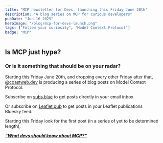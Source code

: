 ```yaml
---
title: "MCP newsletter for Devs, launching this Friday June 20th"
description: "A blog series on MCP for curious developers"
pubDate: "Jun 16 2025"
heroImage: "/blog/mcp-for-devs-launch.png"
tags: ["Follow your curiosity", "Model Context Protocol"]
badge: "MCP"
---
```



## Is MCP just hype?
### Or is it something that should be on your radar?

Starting this Friday June 20th, and dropping every other Friday after that, [@coastweb.dev](https://bsky.app/profile/coastweb.dev) is producing a series of blog posts on Model Context Protocol.

Subscribe on [subs.blue](https://subs.blue) to get posts directly in your email inbox.

Or subscribe on [Leaflet.pub](https://coastweb.leaflet.pub/) to get posts in your Leaflet publications Bluesky feed. 

Starting this Friday look for the first post (in a series of yet to be determined length), 

[***“What devs should know about MCP?”***](/leaflet/1-what-devs-should-know-about-mcp)